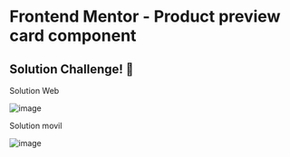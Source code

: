# Frontend Mentor - Product preview card component


## Solution Challenge! 👋

Solution Web

![image](https://user-images.githubusercontent.com/27816405/180042450-5de95ebe-32aa-4e32-9b22-7ae05e5a86c1.png)


Solution movil

![image](https://user-images.githubusercontent.com/27816405/180042668-27a22500-8fba-47b4-9b45-84e5ab251534.png)





